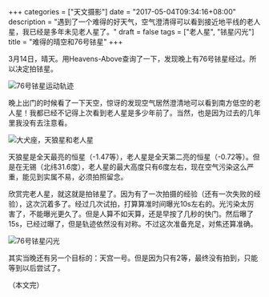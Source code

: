 +++
categories = ["天文摄影"]
date = "2017-05-04T09:34:16+08:00"
description = "遇到了一个难得的好天气，空气澄清得可以看到接近地平线的老人星，我已经是多年未见老人星了。"
draft = false
tags = ["老人星", "铱星闪光"]
title = "难得的晴空和76号铱星"
+++

3月14日，晴天。用Heavens-Above查询了一下，发现晚上有76号铱星经过。所以决定拍铱星。

<!--more-->

![76号铱星运动轨迹](/images/iridium_76_170314.png)

晚上出门的时候看了一下天空，惊讶的发现空气居然澄清地可以看到南方低空的老人星！我都已经不记得上次看到老人星是多少年前了。当然，也是因为过去的几年里我没有去注意看。

![大犬座，天狼星和老人星](/images/canopus_and_sirius.jpg)

天狼星是全天最亮的恒星（-1.47等），老人星是全天第二亮的恒星（-0.72等）。但是在无锡（北纬31.6度），老人星的最大高度只有6度左右，现在空气污染这么严重，能见到实属不易，必须拍照留念。

欣赏完老人星，就这就是拍铱星了。因为有了一次拍摄的经验（还有一次失败的经验），这次沉着多了。经过几次试拍，打算算准时间曝光10s左右的。光污染太厉害了，不能曝光更久了。但是人算不如天算，还是早按了几秒的快门。然后曝了15s，已经过曝了，但是轨迹依然没有对称。不过这次准备充足，对焦还算准确。

![76号铱星闪光](/images/iridium_76_170314_photo.jpg)

其实当晚还有另一个目标的：天宫一号。但是因为只有2等，最终没有拍到，只能等到以后尝试了。

（本文完）
